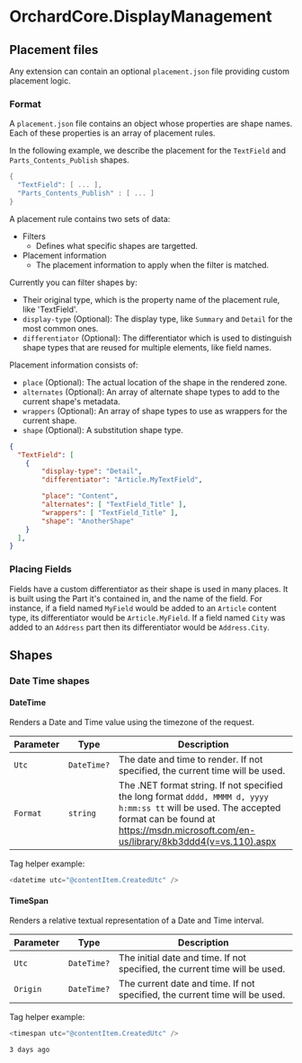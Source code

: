 # OrchardCore.DisplayManagement

## Placement files

Any extension can contain an optional `placement.json` file providing custom placement logic.

### Format

A `placement.json` file contains an object whose properties are shape names. Each of these properties is an array of 
placement rules.

In the following example, we describe the placement for the `TextField` and `Parts_Contents_Publish` shapes.

```csharp
{
  "TextField": [ ... ],
  "Parts_Contents_Publish" : [ ... ]
}
```

A placement rule contains two sets of data:

- Filters
  - Defines what specific shapes are targetted.
- Placement information
  - The placement information to apply when the filter is matched.

Currently you can filter shapes by:

- Their original type, which is the property name of the placement rule, like 'TextField'.
- `display-type` (Optional): The display type, like `Summary` and `Detail` for the most common ones.
- `differentiator` (Optional): The differentiator which is used to distinguish shape types that are reused for multiple elements, like field names.

Placement information consists of:

- `place` (Optional): The actual location of the shape in the rendered zone.
- `alternates` (Optional): An array of alternate shape types to add to the current shape's metadata.
- `wrappers` (Optional): An array of shape types to use as wrappers for the current shape.
- `shape` (Optional): A substitution shape type.


```json
{
  "TextField": [ 
    {
		"display-type": "Detail",
		"differentiator": "Article.MyTextField",

		"place": "Content",
		"alternates": [ "TextField_Title" ],
		"wrappers": [ "TextField_Title" ],
		"shape": "AnotherShape"
	}
  ],
}
```

### Placing Fields

Fields have a custom differentiator as their shape is used in many places. It is built using the Part it's contained
in, and the name of the field. For instance, if a field named `MyField` would be added to an `Article` content type,
its differentiator would be `Article.MyField`. If a field named `City` was added to an `Address` part then its differentiator would
be `Address.City`.

## Shapes

### Date Time shapes

#### DateTime

Renders a Date and Time value using the timezone of the request.

| Parameter | Type | Description |
| --------- | ---- |------------ |
| `Utc` | `DateTime?` | The date and time to render. If not specified, the current time will be used. |
| `Format` | `string` | The .NET format string. If not specified the long format `dddd, MMMM d, yyyy h:mm:ss tt` will be used. The accepted format can be found at https://msdn.microsoft.com/en-us/library/8kb3ddd4(v=vs.110).aspx |

Tag helper example:

```csharp
<datetime utc="@contentItem.CreatedUtc" />
```

#### TimeSpan

Renders a relative textual representation of a Date and Time interval.

| Parameter | Type | Description |
| --------- | ---- |------------ |
| `Utc` | `DateTime?` | The initial date and time. If not specified, the current time will be used. |
| `Origin` | `DateTime?` | The current date and time. If not specified, the current time will be used. |

Tag helper example:

```csharp
<timespan utc="@contentItem.CreatedUtc" />
```

```
3 days ago
```